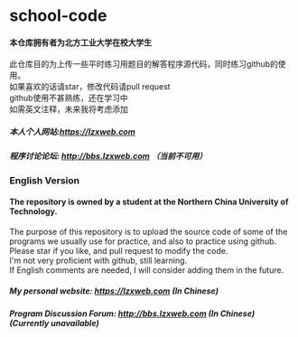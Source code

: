 # school-code
#### 本仓库拥有者为北方工业大学在校大学生
此仓库目的为上传一些平时练习用题目的解答程序源代码，同时练习github的使用。  
如果喜欢的话请star，修改代码请pull request  
github使用不甚熟练，还在学习中  
如需英文注释，未来我将考虑添加
##### 本人个人网站:https://lzxweb.com
##### 程序讨论论坛: http://bbs.lzxweb.com （当前不可用）

### English Version
#### The repository is owned by a student at the Northern China University of Technology.
The purpose of this repository is to upload the source code of some of the programs we usually use for practice, and also to practice using github.  
Please star if you like, and pull request to modify the code.  
I'm not very proficient with github, still learning.  
If English comments are needed, I will consider adding them in the future.
##### My personal website: https://lzxweb.com (In Chinese)
##### Program Discussion Forum: http://bbs.lzxweb.com (In Chinese)(Currently unavailable)
